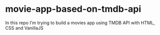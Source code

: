 # movie-app-based-on-tmdb-api


In this repo I'm trying to build a movies app using TMDB API with HTML, CSS and VanillaJS
